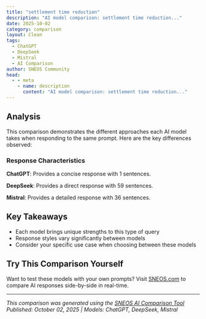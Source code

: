 ```yaml
---
title: "settlement time reduction"
description: "AI model comparison: settlement time reduction..."
date: 2025-10-02
category: comparison
layout: Clean
tags:
  - ChatGPT
  - DeepSeek
  - Mistral
  - AI Comparison
author: SNEOS Community
head:
  - - meta
    - name: description
      content: "AI model comparison: settlement time reduction..."
---
```


<ChatComparison
  title="settlement time reduction"
  prompt="settlement time reduction"
  :responses='{
    "ChatGPT": "Error calling OpenAI API.",
    "DeepSeek": "Of course. \u0022Settlement time reduction\u0022 is a critical goal in finance, logistics, and law. It refers to shortening the period between the initiation of a transaction and its final, irrevocable completion.\n\nThis concept is most prominent in **financial markets**, but the principle applies broadly.\n\n---\n\n### 1. Settlement Time Reduction in Finance \u0026 Securities Trading\n\nThis is the most common context. When you buy a stock, the trade isn\u0027t finalized instantly. There\u0027s a lag between the **trade date (T)** and the **settlement date**, when cash and securities are officially exchanged.\n\n#### **Why is it so important in finance?**\n\n*   **Counterparty Risk:** The longer the settlement period, the higher the risk that the other party (e.g., the buyer or seller) could default or go bankrupt before the transaction is complete.\n*   **Capital Efficiency:** Funds and securities are \u0022in limbo\u0022 during the settlement period. Faster settlement frees up capital for reinvestment or other uses.\n*   **Liquidity:** Faster settlement means money and assets are back in the market more quickly, increasing overall market liquidity.\n*   **Operational Efficiency \u0026 Cost:** Shorter cycles mean less manual intervention, fewer failed trades, and lower back-office costs.\n*   **Global Standardization:** Aligning settlement cycles across different countries simplifies cross-border trading.\n\n#### **The Historical Trend: T\u002B3 to T\u002B1 to T\u002B0**\n\nThe industry has been consistently compressing the settlement cycle:\n\n*   **T\u002B5:** The old, physical certificate-based system.\n*   **T\u002B3:** The standard for decades (Trade date plus 3 business days).\n*   **T\u002B2:** Adopted by most major markets (US, EU, Canada) over the past decade.\n*   **T\u002B1:** The new frontier. The US and Canada moved to T\u002B1 on May 28, 2024. India moved to T\u002B1 in 2022 and is now implementing T\u002B0 in phases.\n*   **T\u002B0 / Instant Settlement:** The theoretical end goal, where settlement occurs simultaneously with the trade.\n\n#### **How is it Achieved? (Key Enablers)**\n\n1.  **Dematerialization (Demat):** Replacing physical share certificates with electronic book entries. This is the foundational step.\n2.  **Straight-Through Processing (STP):** Automating the entire trade lifecycle so that instructions flow from initiation to settlement without manual re-entry.\n3.  **Central Counterparties (CCPs):** Entities like the DTCC in the US that interpose themselves between buyers and sellers, guaranteeing the trade and reducing risk.\n4.  **Real-Time Gross Settlement (RTGS) Systems:** For the cash leg of the transaction, enabling immediate, final transfer of funds.\n5.  **Blockchain \u0026 DLT:** Distributed Ledger Technology promises near-instant settlement by updating buyer and seller ledgers simultaneously on a shared, immutable database.\n\n---\n\n### 2. Settlement Time Reduction in Banking \u0026 Payments\n\nThis refers to the time it takes for a payment to become final and \u0022good funds\u0022 in the recipient\u0027s account.\n\n*   **Cheques vs. ACH vs. Wire Transfers:**\n    *   **Cheques:** Can take 2-5 business days to \u0022clear\u0022 (a long settlement time).\n    *   **ACH (Automated Clearing House):** Typically 1-2 business days (e.g., direct deposit).\n    *   **Wire Transfers:** Often same-day and irrevocable (short settlement time).\n*   **Real-Time Payments (RTP):** Systems like FedNow (US), UPI (India), and Faster Payments (UK) have drastically reduced settlement time to seconds.\n\n---\n\n### 3. Settlement Time Reduction in Logistics \u0026 Supply Chain\n\nHere, \u0022settlement\u0022 often refers to the reconciliation and payment process between shippers, carriers, and customers.\n\n*   **Reducing this time** means faster invoice processing, fewer disputes, and improved cash flow for carriers.\n*   **Enablers:** Digital Freight Matching, automated billing systems, and Electronic Proof of Delivery (ePOD) that instantly confirm job completion and trigger invoicing.\n\n---\n\n### 4. Settlement Time Reduction in Legal Contexts\n\nIn lawsuits, \u0022settlement\u0022 means an agreement to resolve the dispute out of court.\n\n*   **Reducing settlement time** here means reaching an agreement faster, which saves on legal fees, court costs, and emotional stress for all parties.\n*   **Enablers:** Mediation, arbitration, and pre-trial settlement conferences are all designed to accelerate this process.\n\n---\n\n### Summary Table\n\n| Context | What is \u0022Settlement\u0022? | Traditional Time | Reduced Time | Key Enablers |\n| :--- | :--- | :--- | :--- | :--- |\n| **Financial Trading** | Exchange of cash for securities | T\u002B3, T\u002B2 | **T\u002B1, T\u002B0** | Demat, STP, CCPs, Blockchain |\n| **Banking/Payments** | Final transfer of funds between accounts | 1-3 Days (ACH) | **Seconds (RTP)** | Real-Time Payment Systems (e.g., FedNow, UPI) |\n| **Logistics** | Invoice payment after delivery | 30-60 Days | **\u003C15 Days** | Automated Invoicing, Digital Proof of Delivery |\n| **Legal Disputes** | Reaching an agreement to end a case | Months/Years | **Weeks/Months** | Mediation, Arbitration, Early Case Assessment |\n\nIn conclusion, **settlement time reduction is a universal driver of efficiency, risk reduction, and cost savings.** It is a key indicator of a modern, robust, and competitive system, whether in global finance or a local supply chain.",
    "Mistral": "Reducing settlement time, particularly in financial transactions, can have significant benefits for efficiency, liquidity, and risk management. Here are some strategies and technologies that can help achieve this:\n\n### 1. **Blockchain and Distributed Ledger Technology (DLT)**\n   - **Smart Contracts**: Automate the execution of agreements, reducing the need for manual intervention and speeding up the settlement process.\n   - **Decentralized Ledgers**: Provide a transparent and immutable record of transactions, reducing the need for reconciliation and verification.\n\n### 2. **Real-Time Gross Settlement (RTGS) Systems**\n   - **Immediate Settlement**: RTGS systems process transactions individually and in real-time, ensuring immediate settlement and reducing counterparty risk.\n   - **Central Bank Involvement**: Many RTGS systems are operated by central banks, providing a high level of trust and security.\n\n### 3. **Central Counterparty Clearing (CCP)**\n   - **Risk Mitigation**: CCPs act as intermediaries, reducing counterparty risk and ensuring that transactions are settled even if one party defaults.\n   - **Netting**: CCPs can net multiple transactions, reducing the number of settlements required and speeding up the process.\n\n### 4. **Automated Clearing House (ACH) Systems**\n   - **Batch Processing**: ACH systems process transactions in batches, which can be more efficient than individual processing.\n   - **Electronic Payments**: ACH systems facilitate electronic payments, reducing the need for physical checks and speeding up settlement.\n\n### 5. **Digital Currencies and Stablecoins**\n   - **Instant Settlement**: Digital currencies and stablecoins can provide near-instant settlement, reducing the time and cost associated with traditional settlement processes.\n   - **Cross-Border Transactions**: These technologies can facilitate faster and cheaper cross-border transactions, reducing settlement times.\n\n### 6. **Artificial Intelligence (AI) and Machine Learning (ML)**\n   - **Fraud Detection**: AI and ML can be used to detect fraudulent transactions in real-time, reducing the need for manual reviews and speeding up settlement.\n   - **Predictive Analytics**: These technologies can predict settlement times and identify bottlenecks, allowing for proactive measures to reduce settlement times.\n\n### 7. **Regulatory and Standardization Efforts**\n   - **Harmonization of Standards**: Standardizing transaction formats and protocols can reduce the complexity and time required for settlement.\n   - **Regulatory Support**: Regulatory bodies can support the adoption of new technologies and practices that reduce settlement times.\n\n### 8. **Enhanced Communication and Collaboration**\n   - **Interbank Communication**: Improved communication between banks and financial institutions can reduce delays and errors in the settlement process.\n   - **Collaborative Platforms**: Platforms that facilitate collaboration between different parties in the settlement process can streamline workflows and reduce settlement times.\n\n### 9. **Instant Payment Systems**\n   - **Real-Time Payments**: Systems like the Faster Payments Service in the UK or the Real-Time Payments (RTP) network in the US provide real-time settlement, reducing the need for end-of-day processing.\n   - **24/7 Availability**: These systems are often available 24/7, allowing for settlement at any time.\n\n### 10. **Tokenization**\n   - **Digital Assets**: Tokenizing assets can facilitate faster and more efficient settlement, as digital tokens can be transferred instantly.\n   - **Interoperability**: Tokenization can improve interoperability between different financial systems, reducing settlement times.\n\n### Implementation Considerations\n- **Security**: Ensure that any new technologies or processes are secure and comply with regulatory requirements.\n- **Scalability**: Ensure that the solutions can scale to handle increased transaction volumes.\n- **Interoperability**: Ensure that new systems can integrate with existing infrastructure and processes.\n- **Cost**: Consider the cost implications of implementing new technologies and processes.\n\nBy leveraging these strategies and technologies, financial institutions and other stakeholders can significantly reduce settlement times, improving efficiency and reducing risks."
  }'
  published-date="11:01"
/>

## Analysis

This comparison demonstrates the different approaches each AI model takes when responding to the same prompt. Here are the key differences observed:

### Response Characteristics

**ChatGPT**: Provides a concise response with 1 sentences. 

**DeepSeek**: Provides a direct response with 59 sentences. 

**Mistral**: Provides a detailed response with 36 sentences. 

## Key Takeaways

- Each model brings unique strengths to this type of query
- Response styles vary significantly between models
- Consider your specific use case when choosing between these models

## Try This Comparison Yourself

Want to test these models with your own prompts? Visit [SNEOS.com](https://sneos.com) to compare AI responses side-by-side in real-time.

---

*This comparison was generated using the [SNEOS AI Comparison Tool](https://sneos.com)*
*Published: October 02, 2025 | Models: ChatGPT, DeepSeek, Mistral*
